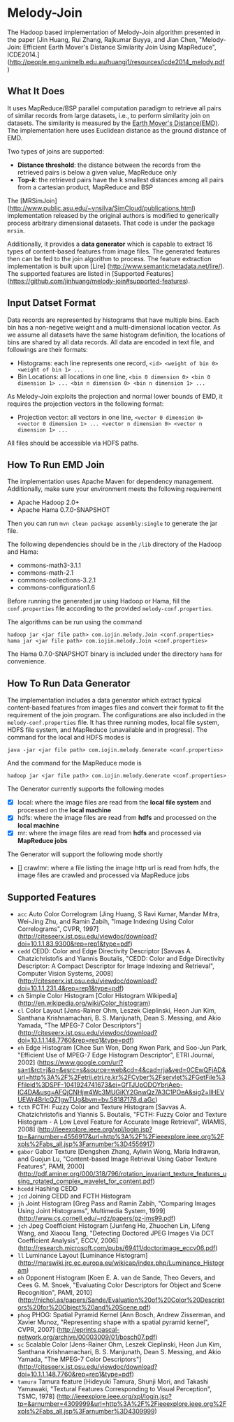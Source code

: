 Melody-Join
===========
The Hadoop based implementation of Melody-Join algorithm presented in the paper [Jin Huang, Rui Zhang, Rajkumar Buyya, and Jian Chen, "Melody-Join: Efficient Earth Mover's Distance Similarity Join Using MapReduce", ICDE2014.] (http://people.eng.unimelb.edu.au/huangj1/resources/icde2014_melody.pdf )

What It Does
----
It uses MapReduce/BSP parallel computation paradigm to retrieve all pairs of similar records from large datasets, i.e., to perform similarity join on datasets. The similarity is measured by the [Earth Mover's Distance(EMD)](http://en.wikipedia.org/wiki/Earth_Mover%27s_Distance). The implementation here uses Euclidean distance as the ground distance of EMD. 

Two types of joins are supported:
- **Distance threshold**: the distance between the records from the retrieved pairs is below a given value, MapReduce only
- **Top-_k_**: the retrieved pairs have the k smallest distances among all pairs from a cartesian product, MapReduce and BSP

The [MRSimJoin] (http://www.public.asu.edu/~ynsilva/SimCloud/publications.html) implementation released by the original authors is modified to generically process arbitrary dimensional datasets. That code is under the package `mrsim`.

Additionally, it provides a **data generator** which is capable to extract 16 types of content-based features from image files. The generated features then can be fed to the join algorithm to process. The feature extraction implementation is built upon [Lire] (http://www.semanticmetadata.net/lire/). The supported features are listed in [Supported Features] (https://github.com/jinhuang/melody-join#supported-features).

Input Datset Format
----
Data records are represented by histograms that have multiple bins. Each bin has a non-negetive weight and a multi-dimensional location vector. As we assume all datasets have the same histogram definition, the locations of bins are shared by all data records. All data are encoded in text file, and followings are their formats:
- Histograms: each line represents one record, `<id> <weight of bin 0> <weight of bin 1> ...`
- Bin Locations: all locations in one line, `<bin 0 dimension 0> <bin 0 dimension 1> ... <bin n dimension 0> <bin n dimension 1> ...` 

As Melody-Join exploits the projection and normal lower bounds of EMD, it requires the projection vectors in the following format:
- Projection vector: all vectors in one line, `<vector 0 dimension 0> <vector 0 dimension 1> ... <vector n dimension 0> <vector n dimension 1> ...`

All files should be accessible via HDFS paths.

How To Run EMD Join
----
The implementation uses Apache Maven for dependency management. Additionally, make sure your environment meets the following requirement
- Apache Hadoop 2.0+
- Apache Hama 0.7.0-SNAPSHOT

Then you can run `mvn clean package assembly:single` to generate the jar file.

The following dependencies should be in the `/lib` directory of the Hadoop and Hama:
- commons-math3-3.1.1
- commons-math-2.1
- commons-collections-3.2.1
- commons-configuration1.6

Before running the generated jar using Hadoop or Hama, fill the `conf.properties` file according to the provided `melody-conf.properties`.

The algorithms can be run using the command

    hadoop jar <jar file path> com.iojin.melody.Join <conf.properties>
    hama jar <jar file path> com.iojin.melody.Join <conf.properties>

The Hama 0.7.0-SNAPSHOT binary is included under the directory `hama` for convenience.

How To Run Data Generator
----
The implementation includes a data generator which extract typical content-based features from images files and convert their format to fit the requirement of the join program. The configurations are also included in the `melody-conf.properties` file. It has three running modes, local file system, HDFS file system, and MapReduce (unavailable and in progress). The command for the local and HDFS modes is 

    java -jar <jar file path> com.iojin.melody.Generate <conf.properties>

And the command for the MapReduce mode is 
    
    hadoop jar <jar file path> com.iojin.melody.Generate <conf.properties>

The Generator currently supports the following modes

- [x] local: where the image files are read from the **local file system** and processed on the **local machine**
- [x] hdfs: where the image files are read from **hdfs** and processed on the **local machine**
- [x] mr: where the image files are read from **hdfs** and processed via **MapReduce jobs**

The Generator will support the following mode shortly

- [] crawlmr: where a file listing the image http url is read from hdfs, the image files are crawled and processed via MapReduce jobs

Supported Features
----
- `acc` Auto Color Correlogram [Jing Huang, S Ravi Kumar, Mandar Mitra, Wei-Jing Zhu, and Ramin Zabih, "Image Indexing Using Color Correlograms", CVPR, 1997] (http://citeseerx.ist.psu.edu/viewdoc/download?doi=10.1.1.83.9300&rep=rep1&type=pdf) 
- `cedd` CEDD: Color and Edge Directivity Descriptor [Savvas A. Chatzichristofis and Yiannis Boutalis, "CEDD: Color and Edge Directivity Descriptor: A Compact Descriptor for Image Indexing and Retrieval", Computer Vision Systems, 2008] (http://citeseerx.ist.psu.edu/viewdoc/download?doi=10.1.1.231.4&rep=rep1&type=pdf)
- `ch` Simple Color Histogram [Color Histogram Wikipedia] (http://en.wikipedia.org/wiki/Color_histogram)
- `cl` Color Layout [Jens-Rainer Ohm, Leszek Cieplinski, Heon Jun Kim, Santhana Krishnamachari, B. S. Manjunath, Dean S. Messing, and Akio Yamada, "The MPEG-7 Color Descriptors"] (http://citeseerx.ist.psu.edu/viewdoc/download?doi=10.1.1.148.7760&rep=rep1&type=pdf)
- `eh` Edge Histogram [Chee Sun Won, Dong Kwon Park, and Soo-Jun Park, "Efficient Use of MPEG-7 Edge Histogram Descriptor", ETRI Journal, 2002] (https://www.google.com/url?sa=t&rct=j&q=&esrc=s&source=web&cd=4&cad=rja&ved=0CEwQFjAD&url=http%3A%2F%2Fetrij.etri.re.kr%2FCyber%2Fservlet%2FGetFile%3Ffileid%3DSPF-1041924741673&ei=GfTJUpODOYbriAep-IC4DA&usg=AFQjCNHjw4Wc3MUGiKY2GnwQz7A3C1POeA&sig2=llHEVUEWr4BrlcQZ1gwTUg&bvm=bv.58187178,d.aGc)
- `fcth` FCTH: Fuzzy Color and Texture Histogram [Savvas A. Chatzichristofis and Yiannis S. Boutalis, "FCTH: Fuzzy Color and Texture Histogram - A Low Level Feature for Accurate Image Retrieval", WIAMIS, 2008] (http://ieeexplore.ieee.org/xpl/login.jsp?tp=&arnumber=4556917&url=http%3A%2F%2Fieeexplore.ieee.org%2Fxpls%2Fabs_all.jsp%3Farnumber%3D4556917)
- `gabor` Gabor Texture [Dengshen Zhang, Aylwin Wong, Maria Indrawan, and Guojun Lu, "Content-based Image Retrieval Using Gabor Texture Features", PAMI, 2000] (http://pdf.aminer.org/000/318/796/rotation_invariant_texture_features_using_rotated_complex_wavelet_for_content.pdf)
- `hcedd` Hashing CEDD 
- `jcd` Joining CEDD and FCTH Histogram
- `jh` Joint Histogram [Greg Pass and Ramin Zabih, "Comparing Images Using Joint Histograms", Multimedia System, 1999] (http://www.cs.cornell.edu/~rdz/papers/pz-jms99.pdf)
- `jch` Jpeg Coefficient Histogram [Junfeng He, Zhuochen Lin, Lifeng Wang, and Xiaoou Tang, "Detecting Doctored JPEG Images Via DCT Coefficient Analysis", ECCV, 2006] (http://research.microsoft.com/pubs/69411/doctorimage_eccv06.pdf)
- `ll` Luminance Layout [Luminance Histogram] (http://marswiki.jrc.ec.europa.eu/wikicap/index.php/Luminance_Histogram)
- `oh` Opponent Histogram [Koen E. A. van de Sande, Theo Gevers, and Cees G. M. Snoek, "Evaluating Color Descriptors for Object and Scene Recognition", PAMI, 2010] (http://nichol.as/papers/Sande/Evaluation%20of%20Color%20Descriptors%20for%20Object%20and%20Scene.pdf)
- `phog` PHOG: Spatial Pyramid Kernel [Ann Bosch, Andrew Zisserman, and Xavier Munoz, "Representing shape with a spatial pyramid kernel", CVPR, 2007] (http://eprints.pascal-network.org/archive/00003009/01/bosch07.pdf)
- `sc` Scalable Color [Jens-Rainer Ohm, Leszek Cieplinski, Heon Jun Kim, Santhana Krishnamachari, B. S. Manjunath, Dean S. Messing, and Akio Yamada, "The MPEG-7 Color Descriptors"] (http://citeseerx.ist.psu.edu/viewdoc/download?doi=10.1.1.148.7760&rep=rep1&type=pdf)
- `tamura` Tamura feature [Hideyuki Tamura, Shunji Mori, and Takashi Yamawaki, "Textural Features Corresponding to Visual Perception", TSMC, 1978] (http://ieeexplore.ieee.org/xpl/login.jsp?tp=&arnumber=4309999&url=http%3A%2F%2Fieeexplore.ieee.org%2Fxpls%2Fabs_all.jsp%3Farnumber%3D4309999)
